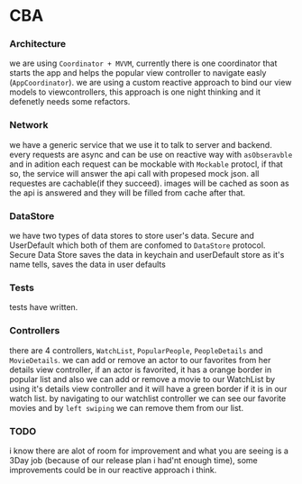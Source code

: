 # CBA
### Architecture
we are using `Coordinator + MVVM`, currently there is one coordinator that starts the app and helps the popular view controller to navigate easly (`AppCoordinator`). we are using a custom reactive approach to bind our view models to viewcontrollers, this approach is one night thinking and it defenetly needs some refactors.

### Network
we have a generic service that we use it to talk to server and backend. every requests are async and can be use on reactive way with `asObseravble` and in adition each request can be mockable with `Mockable` protocl, if that so, the service will answer the api call with propesed mock json. all requestes are cachable(if they succeed).
images will be cached as soon as the api is answered and they will be filled from cache after that.

### DataStore
we have two types of data stores to store user's data. Secure and UserDefault which both of them are confomed to `DataStore` protocol. Secure Data Store saves the data in keychain and userDefault store as it's name tells, saves the data in user defaults

### Tests
tests have written.

### Controllers
there are 4 controllers, `WatchList`, `PopularPeople`, `PeopleDetails` and `MovieDetails`. we can add or remove an actor to our favorites from her details view controller, if an actor is favorited, it has a orange border in popular list and also we can add or remove a movie to our WatchList by using it's details view controller and it will have a green border if it is in our watch list. by navigating to our watchlist controller we can see our favorite movies and by `left swiping` we can remove them from our list.

### TODO
i know there are alot of room for improvement and what you are seeing is a 3Day job (because of our release plan i had'nt enough time), some improvements could be in our reactive approach i think.
